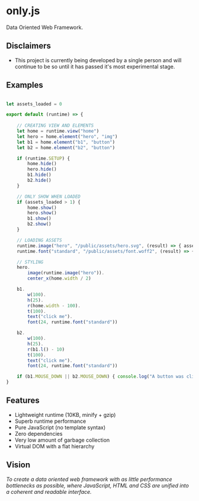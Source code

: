 # only.js 
Data Oriented Web Framework.

**Disclaimers**
------
+ This project is currently being developed by a single person and will continue to be so until
it has passed it's most experimental stage.

**Examples**
------
```javascript

let assets_loaded = 0

export default (runtime) => {
    
    // CREATING VIEW AND ELEMENTS
    let home = runtime.view("home")
    let hero = home.element("hero", "img")
    let b1 = home.element("b1", "button")
    let b2 = home.element("b2", "button")

    if (runtime.SETUP) {
        home.hide()
        hero.hide()
        b1.hide()
        b2.hide()
    }

    // ONLY SHOW WHEN LOADED
    if (assets_loaded > 1) {
        home.show()
        hero.show()
        b1.show()
        b2.show()
    }

    // LOADING ASSETS
    runtime.image("hero", "/public/assets/hero.svg", (result) => { assets_loaded ++ })
    runtime.font("standard", "/public/assets/font.woff2", (result) => { assets_loaded ++ })

    // STYLING
    hero.
        image(runtime.image("hero")).
        center_x(home.width / 2)

    b1.
        w(100).
        h(25).
        r(home.width - 100).
        t(100).
        text("click me").
        font(24, runtime.font("standard"))

    b2.
        w(100).
        h(25).
        r(b1.l() - 10)
        t(100).
        text("click me").
        font(24, runtime.font("standard"))

    if (b1.MOUSE_DOWN || b2.MOUSE_DOWN) { console.log("A button was clicked!") }
}

```
**Features**
------
+ Lightweight runtime (10KB, minify + gzip)
+ Superb runtime performance
+ Pure JavaScript (no template syntax)
+ Zero dependencies
+ Very low amount of garbage collection
+ Virtual DOM with a flat hierarchy

**Vision**
------
*To create a data oriented web framework 
with as little performance bottlenecks as possible, where 
JavaScript, HTML and CSS are unified into a coherent and readable interface.*
